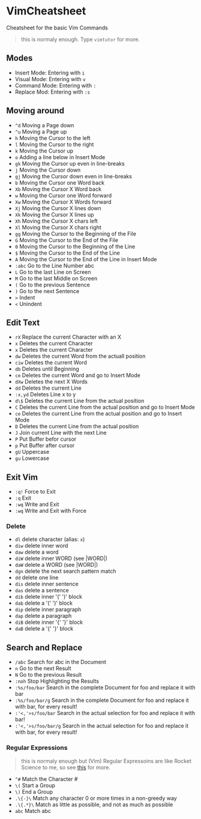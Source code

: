 # VimCheatsheet

Cheatsheet for the basic Vim Commands

> this is normaly enough. Type `vimtutor` for more.

## Modes

- Insert Mode: Entering with `i`
- Visual Mode: Entering with `v`
- Command Mode: Entering with `:`
- Replace Mod: Entering with `:s`

## Moving around

- `^d` Moving a Page down
- `^u` Moving a Page up
- `h` Moving the Cursor to the left
- `l` Moving the Cursor to the right
- `k` Moving the Cursor up
- `o` Adding a line below in Insert Mode
- `gk` Moving the Cursor up even in line-breaks
- `j` Moving the Cursor down
- `gj` Moving the Cursor down even in line-breaks
- `b` Moving the Cursor one Word back
- `Xb` Moving the Cursor X Word back
- `w` Moving the Cursor one Word forward
- `Xw` Moving the Cursor X Words forward
- `Xj` Moving the Cursor X lines down
- `Xk` Moving the Cursor X lines up
- `Xh` Moving the Cursor X chars left
- `Xl` Moving the Cursor X chars right
- `gg` Moving the Cursor to the Beginning of the File
- `G` Moving the Cursor to the End of the File
- `0` Moving the Cursor to the Beginning of the Line
- `$` Moving the Cursor to the End of the Line
- `A` Moving the Cursor to the End of the Line in Insert Mode
- `:abc` Go to the Line Number abc
- `L` Go to the last Line on Screen
- `M` Go to the last Middle on Screen
- `(` Go to the previous Sentence
- `)` Go to the next Sentence
- `>` Indent
- `<` Unindent

## Edit Text

- `rX` Replace the current Character with an X
- `x` Deletes the current Character
- `x` Deletes the current Character
- `dw` Deletes the current Word from the actuall position
- `ciw` Deletes the current Word
- `db` Deletes until Beginning
- `ce` Deletes the current Word and go to Insert Mode
- `dXw` Deletes the next X Words
- `dd` Deletes the current Line
- `:x,yd` Deletes Line x to y
- `d\$` Deletes the current Line from the actual position
- `C` Deletes the current Line from the actual position and go to Insert Mode
- `ce` Deletes the current Line from the actual position and go to Insert Mode
- `D` Deletes the current Line from the actual position
- `J` Join current Line with the next Line
- `P` Put Buffer befor cursor
- `p` Put Buffer after cursor
- `gU` Uppercase
- `gu` Lowercase

## Exit Vim

- `:q!` Force to Exit
- `:q` Exit
- `:wq` Write and Exit
- `:wq` Write and Exit with Force

### Delete

- `dl` delete character (alias: `x`)
- `diw` delete inner word
- `daw` delete a word
- `diW` delete inner WORD (see |WORD|)
- `daW` delete a WORD (see |WORD|)
- `dgn` delete the next search pattern match
- `dd` delete one line
- `dis` delete inner sentence
- `das` delete a sentence
- `dib` delete inner '(' ')' block
- `dab` delete a '(' ')' block
- `dip` delete inner paragraph
- `dap` delete a paragraph
- `diB` delete inner '{' '}' block
- `daB` delete a '{' '}' block

## Search and Replace

- `/abc` Search for abc in the Document
- `n` Go to the next Result
- `N` Go to the previous Result
- `:noh` Stop Highlighting the Results
- `:%s/foo/bar` Search in the complete Document for foo and replace it with bar
- `:%s/foo/bar/g` Search in the complete Document for foo and replace it with bar, for every result!
- `:'<,'>s/foo/bar` Search in the actual selection for foo and replace it with bar!
- `:'<,'>s/foo/bar/g` Search in the actual selection for foo and replace it with bar, for every result!

### Regular Expressions

> this is normaly enough but (Vim) Regular Expressoins are like Rocket Science to me, so see [this](http://www.vimregex.com/) for more.

- `^#` Match the Character #
- `\(` Start a Group
- `\)` End a Group
- `.\{-}\` Match any character 0 or more times in a non-greedy way
- `.\{.*}\` Match as little as possible, and not as much as possible
- `abc` Match abc
